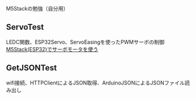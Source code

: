 M5Stackの勉強（自分用）

## ServoTest

LEDC関数、ESP32Servo、ServoEasingを使ったPWMサーボの制御  
[M5Stack(ESP32)でサーボモータを使う](https://yamaccu.github.io/tils/20220801-M5Stack-servo)


## GetJSONTest

wifi接続、HTTPClientによるJSON取得、ArduinoJSONによるJSONファイル読み出し
